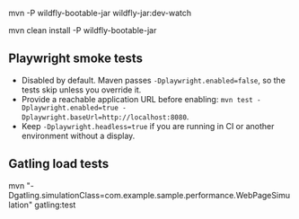 mvn -P wildfly-bootable-jar wildfly-jar:dev-watch

mvn clean install -P wildfly-bootable-jar

## Playwright smoke tests
- Disabled by default. Maven passes `-Dplaywright.enabled=false`, so the tests skip unless you override it.
- Provide a reachable application URL before enabling: `mvn test -Dplaywright.enabled=true -Dplaywright.baseUrl=http://localhost:8080`.
- Keep `-Dplaywright.headless=true` if you are running in CI or another environment without a display.

## Gatling load tests
mvn "-Dgatling.simulationClass=com.example.sample.performance.WebPageSimulation" gatling:test